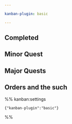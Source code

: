 ```yaml
---

kanban-plugin: basic

---
```


## Completed



## Minor Quest



## Major Quests



## Orders and the such





%% kanban:settings
```
{"kanban-plugin":"basic"}
```
%%
